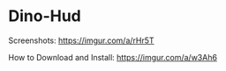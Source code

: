 # Dino-Hud
Screenshots: https://imgur.com/a/rHr5T

How to Download and Install: https://imgur.com/a/w3Ah6
